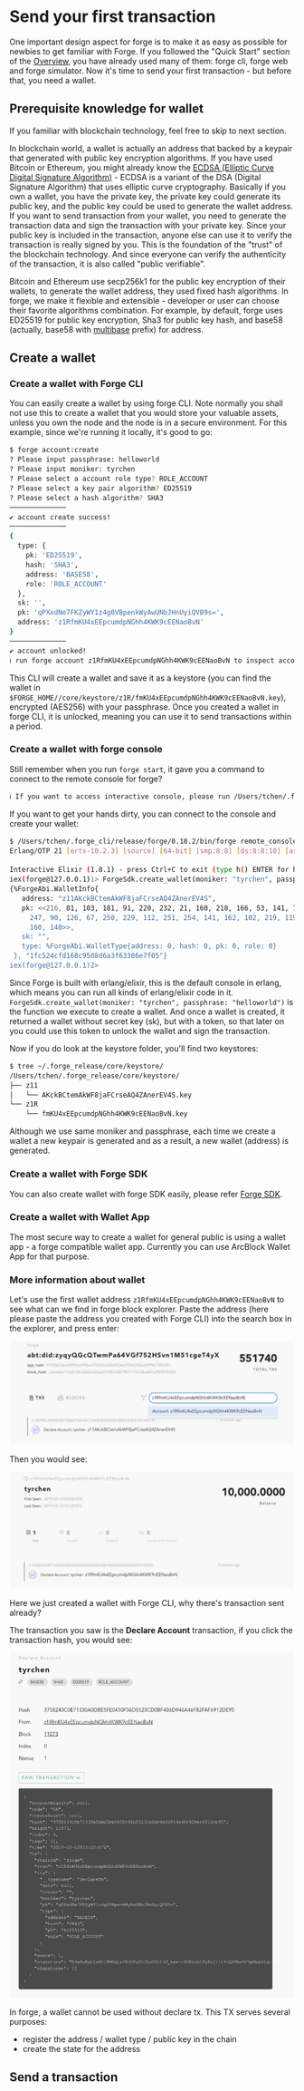 # Send your first transaction

One important design aspect for forge is to make it as easy as possible for newbies to get familiar with Forge. If you followed the "Quick Start" section of the [Overview](./README.md), you have already used many of them: forge cli, forge web and forge simulator. Now it's time to send your first transaction - but before that, you need a wallet.

## Prerequisite knowledge for wallet

If you familiar with blockchain technology, feel free to skip to next section.

In blockchain world, a wallet is actually an address that backed by a keypair that generated with public key encryption algorithms. If you have used Bitcoin or Ethereum, you might already know the [ECDSA (Elliptic Curve Digital Signature Algorithm)](https://en.wikipedia.org/wiki/Elliptic_Curve_Digital_Signature_Algorithm) - ECDSA is a variant of the DSA (Digital Signature Algorithm) that uses elliptic curve cryptography. Basically if you own a wallet, you have the private key, the private key could generate its public key, and the public key could be used to generate the wallet address. If you want to send transaction from your wallet, you need to generate the transaction data and sign the transaction with your private key. Since your public key is included in the transaction, anyone else can use it to verify the transaction is really signed by you. This is the foundation of the "trust" of the blockchain technology. And since everyone can verify the authenticity of the transaction, it is also called "public verifiable".

Bitcoin and Ethereum use secp256k1 for the public key encryption of their wallets, to generate the wallet address, they used fixed hash algorithms. In forge, we make it flexible and extensible - developer or user can choose their favorite algorithms combination. For example, by default, forge uses ED25519 for public key encryption, Sha3 for public key hash, and base58 (actually, base58 with [multibase](https://github.com/multiformats/multibase) prefix) for address.

## Create a wallet

### Create a wallet with Forge CLI

You can easily create a wallet by using forge CLI. Note normally you shall not use this to create a wallet that you would store your valuable assets, unless you own the node and the node is in a secure environment. For this example, since we're running it locally, it's good to go:

```bash
$ forge account:create
? Please input passphrase: helloworld
? Please input moniker: tyrchen
? Please select a account role type? ROLE_ACCOUNT
? Please select a key pair algorithm? ED25519
? Please select a hash algorithm? SHA3
──────────────
✔ account create success!
──────────────
{
  type: {
    pk: 'ED25519',
    hash: 'SHA3',
    address: 'BASE58',
    role: 'ROLE_ACCOUNT'
  },
  sk: '',
  pk: 'qPXxdNe7FKZyWY1z4g0VBpenkWyAwUNbJHnUyiQVB9s=',
  address: 'z1RfmKU4xEEpcumdpNGhh4KWK9cEENaoBvN'
}
──────────────
✔ account unlocked!
ℹ run forge account z1RfmKU4xEEpcumdpNGhh4KWK9cEENaoBvN to inspect account state
```

This CLI will create a wallet and save it as a keystore (you can find the wallet in `$FORGE_HOME//core/keystore/z1R/fmKU4xEEpcumdpNGhh4KWK9cEENaoBvN.key`), encrypted (AES256) with your passphrase. Once you created a wallet in forge CLI, it is unlocked, meaning you can use it to send transactions within a period.

### Create a wallet with forge console

Still remember when you run `forge start`, it gave you a command to connect to the remote console for forge?

```bash
ℹ If you want to access interactive console, please run /Users/tchen/.forge_cli/release/forge/0.18.2/bin/forge remote_console
```

If you want to get your hands dirty, you can connect to the console and create your wallet:

```bash
$ /Users/tchen/.forge_cli/release/forge/0.18.2/bin/forge remote_console
Erlang/OTP 21 [erts-10.2.3] [source] [64-bit] [smp:8:8] [ds:8:8:10] [async-threads:1] [hipe]

Interactive Elixir (1.8.1) - press Ctrl+C to exit (type h() ENTER for help)
iex(forge@127.0.0.1)1> ForgeSdk.create_wallet(moniker: "tyrchen", passphrase: "helloworld")
{%ForgeAbi.WalletInfo{
   address: "z11AKckBCtemAkWF8jaFCrseAQ4ZAnerEV4S",
   pk: <<216, 81, 103, 181, 91, 220, 232, 21, 160, 218, 166, 53, 141, 75, 80,
     247, 90, 126, 67, 250, 229, 112, 251, 254, 141, 162, 102, 219, 119, 185,
     160, 140>>,
   sk: "",
   type: %ForgeAbi.WalletType{address: 0, hash: 0, pk: 0, role: 0}
 }, "1fc524cfd168c9508d6a3f63386e7f05"}
iex(forge@127.0.0.1)2>
```

Since Forge is built with erlang/elixir, this is the default console in erlang, which means you can run all kinds of erlang/elixir code in it. `ForgeSdk.create_wallet(moniker: "tyrchen", passphrase: "helloworld")` is the function we execute to create a wallet. And once a wallet is created, it returned a wallet without secret key (sk), but with a token, so that later on you could use this token to unlock the wallet and sign the transaction.

Now if you do look at the keystore folder, you'll find two keystores:

```bash
$ tree ~/.forge_release/core/keystore/
/Users/tchen/.forge_release/core/keystore/
├── z11
│   └── AKckBCtemAkWF8jaFCrseAQ4ZAnerEV4S.key
└── z1R
    └── fmKU4xEEpcumdpNGhh4KWK9cEENaoBvN.key
```

Although we use same moniker and passphrase, each time we create a wallet a new keypair is generated and as a result, a new wallet (address) is generated.

### Create a wallet with Forge SDK

You can also create wallet with forge SDK easily, please refer [Forge SDK](../sdk).

### Create a wallet with Wallet App

The most secure way to create a wallet for general public is using a wallet app - a forge compatible wallet app. Currently you can use ArcBlock Wallet App for that purpose.

### More information about wallet

Let's use the first wallet address `z1RfmKU4xEEpcumdpNGhh4KWK9cEENaoBvN` to see what can we find in forge block explorer. Paste the address (here please paste the address you created with Forge CLI) into the search box in the explorer, and press enter:

![Search wallet](../imgs/search_wallet.jpg)

Then you would see:

![Search result](../imgs/search_wallet_result.jpg)

Here we just created a wallet with Forge CLI, why there's transaction sent already?

The transaction you saw is the __Declare Account__ transaction, if you click the transaction hash, you would see:

![Declare Account transaction](../imgs/declare_tx.jpg)

In forge, a wallet cannot be used without declare tx. This TX serves several purposes:

* register the address / wallet type / public key in the chain
* create the state for the address

## Send a transaction
